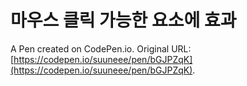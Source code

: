 # 마우스 클릭 가능한 요소에 효과

A Pen created on CodePen.io. Original URL: [https://codepen.io/suuneee/pen/bGJPZqK](https://codepen.io/suuneee/pen/bGJPZqK).

